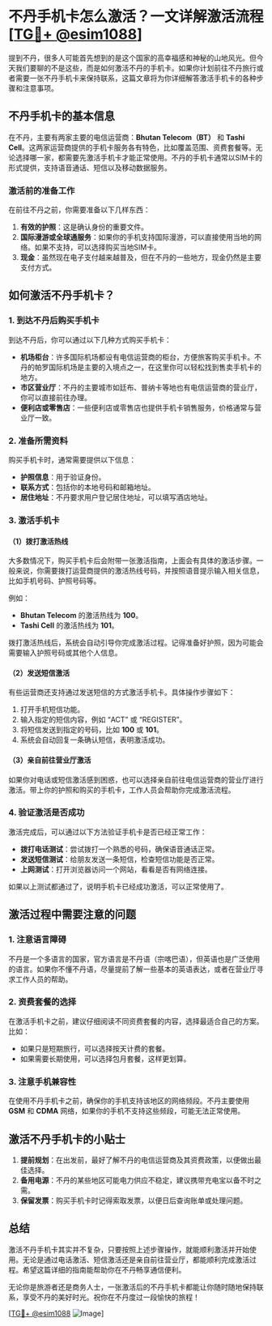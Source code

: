 # 不丹手机卡怎么激活？一文详解激活流程[[TG💪+ @esim1088](https://t.me/s/esim1088)]

提到不丹，很多人可能首先想到的是这个国家的高幸福感和神秘的山地风光。但今天我们要聊的不是这些，而是如何激活不丹的手机卡。如果你计划前往不丹旅行或者需要一张不丹手机卡来保持联系，这篇文章将为你详细解答激活手机卡的各种步骤和注意事项。

## 不丹手机卡的基本信息

在不丹，主要有两家主要的电信运营商：**Bhutan Telecom（BT）** 和 **Tashi Cell**。这两家运营商提供的手机卡服务各有特色，比如覆盖范围、资费套餐等。无论选择哪一家，都需要先激活手机卡才能正常使用。不丹的手机卡通常以SIM卡的形式提供，支持语音通话、短信以及移动数据服务。

### 激活前的准备工作

在前往不丹之前，你需要准备以下几样东西：

1. **有效的护照**：这是确认身份的重要文件。
2. **国际漫游或全球通服务**：如果你的手机支持国际漫游，可以直接使用当地的网络。如果不支持，可以选择购买当地SIM卡。
3. **现金**：虽然现在电子支付越来越普及，但在不丹的一些地方，现金仍然是主要支付方式。

## 如何激活不丹手机卡？

### 1. 到达不丹后购买手机卡

到达不丹后，你可以通过以下几种方式购买手机卡：

- **机场柜台**：许多国际机场都设有电信运营商的柜台，方便旅客购买手机卡。不丹的帕罗国际机场是主要的入境点之一，在这里你可以轻松找到售卖手机卡的地方。
- **市区营业厅**：不丹的主要城市如廷布、普纳卡等地也有电信运营商的营业厅，你可以直接前往办理。
- **便利店或零售店**：一些便利店或零售店也提供手机卡销售服务，价格通常与营业厅一致。

### 2. 准备所需资料

购买手机卡时，通常需要提供以下信息：

- **护照信息**：用于验证身份。
- **联系方式**：包括你的本地号码和邮箱地址。
- **居住地址**：不丹要求用户登记居住地址，可以填写酒店地址。

### 3. 激活手机卡

#### （1）拨打激活热线

大多数情况下，购买手机卡后会附带一张激活指南，上面会有具体的激活步骤。一般来说，你需要拨打运营商提供的激活热线号码，并按照语音提示输入相关信息，比如手机号码、护照号码等。

例如：
- **Bhutan Telecom** 的激活热线为 **100**。
- **Tashi Cell** 的激活热线为 **101**。

拨打激活热线后，系统会自动引导你完成激活过程。记得准备好护照，因为可能会需要输入护照号码或其他个人信息。

#### （2）发送短信激活

有些运营商还支持通过发送短信的方式激活手机卡。具体操作步骤如下：

1. 打开手机短信功能。
2. 输入指定的短信内容，例如 “ACT” 或 “REGISTER”。
3. 将短信发送到指定的号码，比如 **100** 或 **101**。
4. 系统会自动回复一条确认短信，表明激活成功。

#### （3）亲自前往营业厅激活

如果你对电话或短信激活感到困惑，也可以选择亲自前往电信运营商的营业厅进行激活。带上你的护照和购买的手机卡，工作人员会帮助你完成激活流程。

### 4. 验证激活是否成功

激活完成后，可以通过以下方法验证手机卡是否已经正常工作：

- **拨打电话测试**：尝试拨打一个熟悉的号码，确保语音通话正常。
- **发送短信测试**：给朋友发送一条短信，检查短信功能是否正常。
- **上网测试**：打开浏览器访问一个网站，看看是否有网络连接。

如果以上测试都通过了，说明手机卡已经成功激活，可以正常使用了。

## 激活过程中需要注意的问题

### 1. 注意语言障碍

不丹是一个多语言的国家，官方语言是不丹语（宗喀巴语），但英语也是广泛使用的语言。如果你不懂不丹语，尽量提前了解一些基本的英语表达，或者在营业厅寻求工作人员的帮助。

### 2. 资费套餐的选择

在激活手机卡之前，建议仔细阅读不同资费套餐的内容，选择最适合自己的方案。比如：
- 如果只是短期旅行，可以选择按天计费的套餐。
- 如果需要长期使用，可以选择包月套餐，这样更划算。

### 3. 注意手机兼容性

在使用不丹手机卡之前，确保你的手机支持该地区的网络频段。不丹主要使用 **GSM** 和 **CDMA** 网络，如果你的手机不支持这些频段，可能无法正常使用。

## 激活不丹手机卡的小贴士

1. **提前规划**：在出发前，最好了解不丹的电信运营商及其资费政策，以便做出最佳选择。
2. **备用电源**：不丹的某些地区可能电力供应不稳定，建议携带充电宝以备不时之需。
3. **保留发票**：购买手机卡时记得索取发票，以便日后查询账单或处理问题。

## 总结

激活不丹手机卡其实并不复杂，只要按照上述步骤操作，就能顺利激活并开始使用。无论是通过电话激活、短信激活还是亲自前往营业厅，都能顺利完成激活过程。希望这篇详细的指南能帮助你在不丹畅享通信便利。

无论你是旅游者还是商务人士，一张激活后的不丹手机卡都能让你随时随地保持联系，享受不丹的美好时光。祝你在不丹度过一段愉快的旅程！

[[TG💪+ @esim1088](https://t.me/s/esim1088) ![Image](https://i.postimg.cc/4NQfJmqS/Snipaste-2025-05-13-00-14-12.png)]